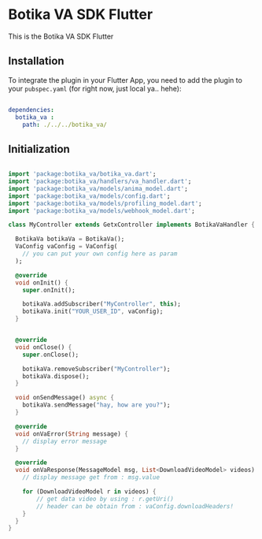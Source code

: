 # Botika VA SDK Flutter

This is the Botika VA SDK Flutter

## Installation

To integrate the plugin in your Flutter App, you need
to add the plugin to your `pubspec.yaml` (for right now, just local ya.. hehe):

```yaml

dependencies:
  botika_va : 
    path: ./../../botika_va/

```

## Initialization

```dart

import 'package:botika_va/botika_va.dart';
import 'package:botika_va/handlers/va_handler.dart';
import 'package:botika_va/models/anima_model.dart';
import 'package:botika_va/models/config.dart';
import 'package:botika_va/models/profiling_model.dart';
import 'package:botika_va/models/webhook_model.dart';

class MyController extends GetxController implements BotikaVaHandler {

  BotikaVa botikaVa = BotikaVa();
  VaConfig vaConfig = VaConfig(
    // you can put your own config here as param
  );

  @override
  void onInit() {
    super.onInit();

    botikaVa.addSubscriber("MyController", this);
    botikaVa.init("YOUR_USER_ID", vaConfig);
  }


  @override
  void onClose() {
    super.onClose();

    botikaVa.removeSubscriber("MyController");
    botikaVa.dispose();
  }

  void onSendMessage() async {
    botikaVa.sendMessage("hay, how are you?");
  }

  @override
  void onVaError(String message) {
    // display error message
  }

  @override
  void onVaResponse(MessageModel msg, List<DownloadVideoModel> videos) {
    // display message get from : msg.value

    for (DownloadVideoModel r in videos) {
        // get data video by using : r.getUri()
        // header can be obtain from : vaConfig.downloadHeaders!
    }
  }
}

```
